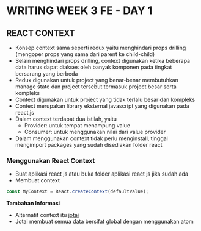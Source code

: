 # WRITING WEEK 3 FE - DAY 1
## REACT CONTEXT
- Konsep context sama seperti redux yaitu menghindari props drilling (mengoper props yang sama dari parent ke child-child)
- Selain menghindari props drilling, context digunakan ketika beberapa data harus dapat diakses oleh banyak komponen pada tingkat bersarang yang berbeda
- Redux digunakan untuk project yang benar-benar membutuhkan manage state dan project tersebut termasuk project besar serta kompleks
- Context digunakan untuk project yang tidak terlalu besar dan kompleks
- Context merupakan library eksternal javascript yang digunakan pada react.js
- Dalam context terdapat dua istilah, yaitu
  - Provider: untuk tempat menampung value
  - Consumer: untuk menggunakan nilai dari value provider
- Dalam menggunakan context tidak perlu menginstall, tinggal mengimport packages yang sudah disediakan folder react


### Menggunakan React Context
- Buat aplikasi react js atau buka folder aplikasi react js jika sudah ada
- Membuat context
```js
const MyContext = React.createContext(defaultValue);
```

**Tambahan Informasi**
- Alternatif context itu [jotai](https://jotai.org/docs/introduction)
- Jotai membuat semua data bersifat global dengan menggunakan atom
